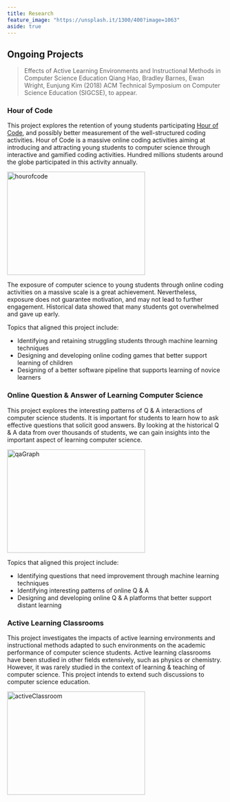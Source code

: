 ```yaml
---
title: Research
feature_image: "https://unsplash.it/1300/400?image=1063"
aside: true
---
```


## Ongoing Projects

> Effects of Active Learning Environments and Instructional Methods in Computer Science Education
> Qiang Hao, Bradley Barnes, Ewan Wright, Eunjung Kim (2018)
> ACM Technical Symposium on Computer Science Education (SIGCSE), to appear.

### Hour of Code

This project explores the retention of young students participating <a href="https://hourofcode.com/us" target="_blank">Hour of Code</a>, and possibly better measurement of the well-structured coding activities. Hour of Code is a massive online coding activities aiming at introducing and attracting young students to computer science through interactive and gamified coding activities. Hundred millions students around the globe participated in this activity annually. 

<img src="https://farm5.staticflickr.com/4331/37230163801_7004639bf1.jpg" width="320" height="240" alt="hourofcode">
	
The exposure of computer science to young students through online coding activities on a massive scale is a great achievement. Nevertheless, exposure does not guarantee motivation, and may not lead to further engagement. Historical data showed that many students got overwhelmed and gave up early.

Topics that aligned this project include:

* Identifying and retaining struggling students through machine learning techniques
* Designing and developing online coding games that better support learning of children
* Designing of a better software pipeline that supports learning of novice learners

### Online Question & Answer of Learning Computer Science

This project explores the interesting patterns of Q & A interactions of computer science students. It is important for students to learn how to ask effective questions that solicit good answers. By looking at the historical Q & A data from over thousands of students, we can gain insights into the important aspect of learning computer science.

<img src="https://farm5.staticflickr.com/4454/37782035171_774850ea7c_b.jpg" width="320" height="240" alt="qaGraph">

Topics that aligned this project include:

* Identifying questions that need improvement through machine learning techniques
* Identifying interesting patterns of online Q & A
* Designing and developing online Q & A platforms that better support distant learning

### Active Learning Classrooms

This project investigates the impacts of active learning environments and instructional methods adapted to such environments on the academic performance of computer science students. Active learning classrooms have been studied in other fields extensively, such as physics or chemistry. However, it was rarely studied in the context of learning & teaching of computer science. This project intends to extend such discussions to computer science education.

<img src="https://farm5.staticflickr.com/4404/36975322400_e898114369_n.jpg" width="320" height="240" alt="activeClassroom">